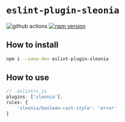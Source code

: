 # `eslint-plugin-sleonia`

![github actions](https://github.com/sleonia/eslint-plugin/actions/workflows/push-check.yml/badge.svg)
[![npm version](https://img.shields.io/npm/v/eslint-plugin-sleonia.svg?style=flat-square)](https://www.npmjs.com/package/eslint-plugin-sleonia)

## How to install

```bash
npm i --save-dev eslint-plugin-sleonia
```

## How to use

```js
// .eslintrc.js
plugins: ['sleonia'],
rules: {
    'sleonia/boolean-cast-style': 'error'
}
```
